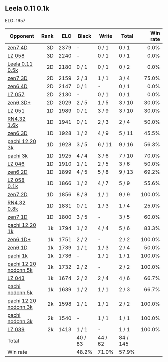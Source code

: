 ## Leela 0.11 0.1k ##

ELO: 1957

Opponent | Rank | ELO | Black | Write | Total | Win rate
---------|-----:|----:|-------|-------|-------|-------:
[zen7 4D](zen7%204D.md) | 3D | 2379 | - | 0 / 1 | 0 / 1 | 0.0%
[LZ 058](LZ%20058.md) | 3D | 2240 | - | 0 / 1 | 0 / 1 | 0.0%
[Leela 0.11 0.5k](Leela%200.11%200.5k.md) | 2D | 2180 | 0 / 1 | 0 / 1 | 0 / 2 | 0.0%
[zen7 3D](zen7%203D.md) | 2D | 2159 | 2 / 3 | 1 / 1 | 3 / 4 | 75.0%
[zen6 4D](zen6%204D.md) | 2D | 2147 | 0 / 1 | - | 0 / 1 | 0.0%
[LZ 057](LZ%20057.md) | 2D | 2130 | - | 0 / 1 | 0 / 1 | 0.0%
[zen6 3D+](zen6%203D+.md) | 2D | 2029 | 2 / 5 | 1 / 5 | 3 / 10 | 30.0%
[LZ 051](LZ%20051.md) | 1D | 1989 | 0 / 1 | 3 / 9 | 3 / 10 | 30.0%
[RN4.32 1.6k](RN4.32%201.6k.md) | 1D | 1941 | 0 / 1 | 2 / 3 | 2 / 4 | 50.0%
[zen6 3D](zen6%203D.md) | 1D | 1928 | 1 / 2 | 4 / 9 | 5 / 11 | 45.5%
[pachi 12.20 3k](pachi%2012.20%203k.md) | 1D | 1928 | 3 / 5 | 6 / 11 | 9 / 16 | 56.3%
[pachi 3k](pachi%203k.md) | 1D | 1925 | 4 / 4 | 3 / 6 | 7 / 10 | 70.0%
[LZ 046](LZ%20046.md) | 1D | 1910 | 1 / 1 | 2 / 5 | 3 / 6 | 50.0%
[zen6 2D](zen6%202D.md) | 1D | 1899 | 4 / 5 | 5 / 8 | 9 / 13 | 69.2%
[LZ 058 0.1k](LZ%20058%200.1k.md) | 1D | 1866 | 1 / 2 | 4 / 7 | 5 / 9 | 55.6%
[zen7 2D](zen7%202D.md) | 1D | 1856 | 8 / 8 | 1 / 1 | 9 / 9 | 100.0%
[RN4.32 0.8k](RN4.32%200.8k.md) | 1D | 1831 | 0 / 1 | 1 / 3 | 1 / 4 | 25.0%
[zen7 1D](zen7%201D.md) | 1D | 1800 | 3 / 5 | - | 3 / 5 | 60.0%
[pachi 12.20 1k](pachi%2012.20%201k.md) | 1k | 1794 | 1 / 2 | 4 / 4 | 5 / 6 | 83.3%
[zen6 1D+](zen6%201D+.md) | 1k | 1751 | 2 / 2 | - | 2 / 2 | 100.0%
[zen6 1D](zen6%201D.md) | 1k | 1739 | 1 / 1 | 1 / 3 | 2 / 4 | 50.0%
[pachi 1k](pachi%201k.md) | 1k | 1736 | - | 1 / 1 | 1 / 1 | 100.0%
[pachi 12.20 nodcnn 5k](pachi%2012.20%20nodcnn%205k.md) | 1k | 1732 | 2 / 2 | - | 2 / 2 | 100.0%
[LZ 043](LZ%20043.md) | 1k | 1674 | 2 / 2 | 2 / 4 | 4 / 6 | 66.7%
[pachi nodcnn 5k](pachi%20nodcnn%205k.md) | 1k | 1639 | 1 / 2 | 1 / 1 | 2 / 3 | 66.7%
[pachi 12.20 nodcnn 3k](pachi%2012.20%20nodcnn%203k.md) | 2k | 1598 | 1 / 1 | 1 / 1 | 2 / 2 | 100.0%
[pachi nodcnn 3k](pachi%20nodcnn%203k.md) | 2k | 1540 | - | 1 / 1 | 1 / 1 | 100.0%
[LZ 039](LZ%20039.md) | 2k | 1413 | 1 / 1 | - | 1 / 1 | 100.0%
Total | | | 40 / 83 | 44 / 62 | 84 / 145 | 
Win rate| | | 48.2% | 71.0% | 57.9% | 
